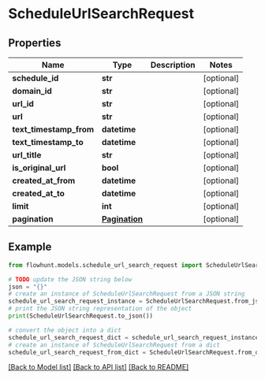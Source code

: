 # ScheduleUrlSearchRequest


## Properties

Name | Type | Description | Notes
------------ | ------------- | ------------- | -------------
**schedule_id** | **str** |  | [optional] 
**domain_id** | **str** |  | [optional] 
**url_id** | **str** |  | [optional] 
**url** | **str** |  | [optional] 
**text_timestamp_from** | **datetime** |  | [optional] 
**text_timestamp_to** | **datetime** |  | [optional] 
**url_title** | **str** |  | [optional] 
**is_original_url** | **bool** |  | [optional] 
**created_at_from** | **datetime** |  | [optional] 
**created_at_to** | **datetime** |  | [optional] 
**limit** | **int** |  | [optional] 
**pagination** | [**Pagination**](Pagination.md) |  | [optional] 

## Example

```python
from flowhunt.models.schedule_url_search_request import ScheduleUrlSearchRequest

# TODO update the JSON string below
json = "{}"
# create an instance of ScheduleUrlSearchRequest from a JSON string
schedule_url_search_request_instance = ScheduleUrlSearchRequest.from_json(json)
# print the JSON string representation of the object
print(ScheduleUrlSearchRequest.to_json())

# convert the object into a dict
schedule_url_search_request_dict = schedule_url_search_request_instance.to_dict()
# create an instance of ScheduleUrlSearchRequest from a dict
schedule_url_search_request_from_dict = ScheduleUrlSearchRequest.from_dict(schedule_url_search_request_dict)
```
[[Back to Model list]](../README.md#documentation-for-models) [[Back to API list]](../README.md#documentation-for-api-endpoints) [[Back to README]](../README.md)


